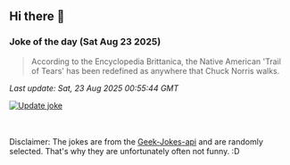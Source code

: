 ## Hi there 👋

### Joke of the day (Sat Aug 23 2025)
<!-- joke -->
>According to the Encyclopedia Brittanica, the Native American 'Trail of Tears' has been redefined as anywhere that Chuck Norris walks.
<!-- /joke -->

*Last update: Sat, 23 Aug 2025 00:55:44 GMT*

[![Update joke](https://github.com/nclskfm/nclskfm/actions/workflows/joke.yml/badge.svg)](https://github.com/nclskfm/nclskfm/actions/workflows/joke.yml)

<br><br>
Disclaimer: The jokes are from the [Geek-Jokes-api](https://github.com/sameerkumar18/geek-joke-api) and are randomly selected. That's why they are unfortunately often not funny. :D
